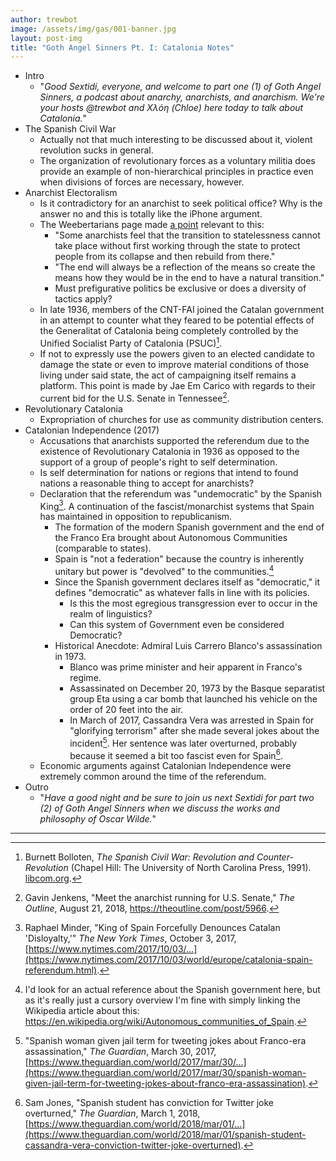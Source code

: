```yaml
---
author: trewbot
image: /assets/img/gas/001-banner.jpg
layout: post-img
title: "Goth Angel Sinners Pt. I: Catalonia Notes"
---
```


 - Intro
   - "_Good Sextidi, everyone, and welcome to part one (1) of Goth Angel
     Sinners, a podcast about anarchy, anarchists, and anarchism. We're your
     hosts @trewbot and Χλόη (Chloe) here today to talk about Catalonia._"
 - The Spanish Civil War
   - Actually not that much interesting to be discussed about it, violent
     revolution sucks in general.
   - The organization of revolutionary forces as a voluntary militia does
     provide an example of non-hierarchical principles in practice even when
     divisions of forces are necessary, however.
 - Anarchist Electoralism
   - Is it contradictory for an anarchist to seek political office? Why is the
     answer no and this is totally like the iPhone argument.
   - The Weebertarians page made
     [a point](https://www.facebook.com/Weebertarians/photos/a.212527982812069/284478375617029/)
     relevant to this:
     - "Some anarchists feel that the transition to statelessness cannot take
       place without first working through the state to protect people from its
       collapse and then rebuild from there."
     - "The end will always be a reflection of the means so create the means how
       they would be in the end to have a natural transition."
     - Must prefigurative politics be exclusive or does a diversity of tactics
       apply?
   - In late 1936, members of the CNT-FAI joined the Catalan government in an
     attempt to counter what they feared to be potential effects of the
     Generalitat of Catalonia being completely controlled by the Unified
     Socialist Party of Catalonia (PSUC)[^6].
   - If not to expressly use the powers given to an elected candidate to damage
     the state or even to improve material conditions of those living under said
     state, the act of campaigning itself remains a platform. This point is made
     by Jae Em Carico with regards to their current bid for the U.S. Senate in
     Tennessee[^1].
 - Revolutionary Catalonia
   - Expropriation of churches for use as community distribution centers.
 - Catalonian Independence (2017)
   - Accusations that anarchists supported the referendum due to the existence
     of Revolutionary Catalonia in 1936 as opposed to the support of a group of
     people's right to self determination.
   - Is self determination for nations or regions that intend to found nations a
     reasonable thing to accept for anarchists?
   - Declaration that the referendum was "undemocratic" by the Spanish King[^2].
     A continuation of the fascist/monarchist systems that Spain has maintained
     in opposition to republicanism.
     - The formation of the modern Spanish government and the end of the Franco
       Era brought about Autonomous Communities (comparable to states).
     - Spain is "not a federation" because the country is inherently unitary but
       power is "devolved" to the communities.[^3]
     - Since the Spanish government declares itself as "democratic," it defines
       "democratic" as whatever falls in line with its policies.
       - Is this the most egregious transgression ever to occur in the realm of
         linguistics?
       - Can this system of Government even be considered Democratic?
     - Historical Anecdote: Admiral Luis Carrero Blanco's assassination in 1973.
       - Blanco was prime minister and heir apparent in Franco's regime.
       - Assassinated on December 20, 1973 by the Basque separatist group Eta
         using a car bomb that launched his vehicle on the order of 20 feet into
         the air.
       - In March of 2017, Cassandra Vera was arrested in Spain for "glorifying
         terrorism" after she made several jokes about the incident[^4]. Her
         sentence was later overturned, probably because it seemed a bit too
         fascist even for Spain[^5].
   - Economic arguments against Catalonian Independence were extremely common
     around the time of the referendum.
 - Outro
   - "_Have a good night and be sure to join us next Sextidi for part two (2) of
      Goth Angel Sinners when we discuss the works and philosophy of Oscar
      Wilde._"

---

[^6]: Burnett Bolloten, _The Spanish Civil War: Revolution and
      Counter-Revolution_ (Chapel Hill: The University of North Carolina Press,
      1991).
      [libcom.org](https://libcom.org/library/spanish-civil-war-revolution-counterrevolution-burnett-bolloten).

[^1]: Gavin Jenkens, "Meet the anarchist running for U.S. Senate," _The
      Outline_, August 21, 2018, <https://theoutline.com/post/5966>.

[^2]: Raphael Minder, "King of Spain Forcefully Denounces Catalan 'Disloyalty,'"
      _The New York Times_, October 3, 2017,
      [https://www.nytimes.com/2017/10/03/...](https://www.nytimes.com/2017/10/03/world/europe/catalonia-spain-referendum.html).

[^3]: I'd look for an actual reference about the Spanish government here, but as
      it's really just a cursory overview I'm fine with simply linking the
      Wikipedia article about this:
      <https://en.wikipedia.org/wiki/Autonomous_communities_of_Spain>.

[^4]: "Spanish woman given jail term for tweeting jokes about Franco-era
      assassination," _The Guardian_, March 30, 2017,
      [https://www.theguardian.com/world/2017/mar/30/...](https://www.theguardian.com/world/2017/mar/30/spanish-woman-given-jail-term-for-tweeting-jokes-about-franco-era-assassination).

[^5]: Sam Jones, "Spanish student has conviction for Twitter joke overturned,"
      _The Guardian_, March 1, 2018,
      [https://www.theguardian.com/world/2018/mar/01/...](https://www.theguardian.com/world/2018/mar/01/spanish-student-cassandra-vera-conviction-twitter-joke-overturned).
